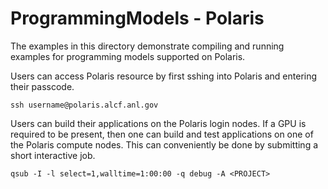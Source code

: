 # ProgrammingModels - Polaris

The examples in this directory demonstrate compiling and running examples for programming models supported on Polaris.

Users can access Polaris resource by first sshing into Polaris and entering their passcode.
```
ssh username@polaris.alcf.anl.gov
```
Users can build their applications on the Polaris login nodes. If a GPU is required to be present, then one can build and test applications on one of the Polaris compute nodes. This can conveniently be done by submitting a short interactive job.
```
qsub -I -l select=1,walltime=1:00:00 -q debug -A <PROJECT>
```
[//]: # (Additional info on submitting jobs on Polaris is available here:)


[//]: # ([Submitting a Job on Theta][1])

[//]: # ([Job Scheduling Policy for Theta/ThetaGPU][2])

[//]: # ([FAQs for Queueing and Running on Theta/ThetaGPU][3])

[1]: https://www.alcf.anl.gov/support-center/theta/submit-job-theta

[2]: https://www.alcf.anl.gov/support-center/theta/job-scheduling-policy-theta

[3]: https://www.alcf.anl.gov/support-center/theta/faqs-queueing-and-running-theta


